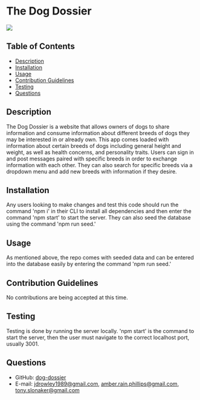 # The Dog Dossier
  
  [
    <img src="https://img.shields.io/static/v1?label=LICENSE&message=MIT&color=informational&style=for-the-badge" />
    ](https://choosealicense.com/)
  
  ## Table of Contents
  * [Description](#description)
  * [Installation](#installation)
  * [Usage](#usage)
  * [Contribution Guidelines](#contribution-guidelines)
  * [Testing](#testing)
  * [Questions](#questions) 
    
  ## Description
  The Dog Dossier is a website that allows owners of dogs to share information and consume information about different breeds of dogs they may be interested in or already own. This app comes loaded with information about certain breeds of dogs including general height and weight, as well as health concerns, and personality traits. Users can sign in and post messages paired with specific breeds in order to exchange information with each other. They can also search for specific breeds via a dropdown menu and add new breeds with information if they desire.
  ## Installation
  Any users looking to make changes and test this code should run the command 'npm i' in their CLI to install all dependencies and then enter the command 'npm start' to start the server. They can also seed the database using the command 'npm run seed.'
  ## Usage
  As mentioned above, the repo comes with seeded data and can be entered into the database easily by entering the command 'npm run seed.'
  ## Contribution Guidelines
  No contributions are being accepted at this time.
  ## Testing
  Testing is done by running the server locally. 'npm start' is the command to start the server, then the user must navigate to the correct localhost port, usually 3001.
  ## Questions
  * GitHub: [dog-dossier](http://github.com/jd-rowley/dog-dossier)
  * E-mail: jdrowley1989@gmail.com, amber.rain.phillips@gmail.com, tony.slonaker@gmail.com
  
